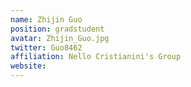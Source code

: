```yaml
---
name: Zhijin Guo
position: gradstudent
avatar: Zhijin_Guo.jpg
twitter: Guo8462
affiliation: Nello Cristianini's Group 
website: 
---
```

